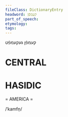 ```yaml
---
fileClass: DictionaryEntry
headword: קעמפֿן
part_of_speech: 
etymology: 
tags: 
---
```

קעמפֿן
געקעמפֿט

CENTRAL
========

HASIDIC
=======
= AMERICA = 

/ˈkamfn̩/